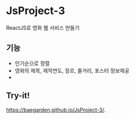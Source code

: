 # JsProject-3
ReactJS로 영화 웹 서비스 만들기

## 기능 
* 인기순으로 정렬
* 영화의 제목, 제작연도, 장르, 줄거리, 포스터 정보제공
* 
## Try-it! 
https://baegarden.github.io/JsProject-3/.
